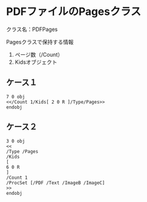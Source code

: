 # PDFファイルのPagesクラス

クラス名：PDFPages

Pagesクラスで保持する情報

1. ページ数（/Count）
1. Kidsオブジェクト

## ケース１
```
7 0 obj
<</Count 1/Kids[ 2 0 R ]/Type/Pages>>
endobj
```

## ケース２
```
3 0 obj
<<
/Type /Pages
/Kids 
[
6 0 R
]
/Count 1
/ProcSet [/PDF /Text /ImageB /ImageC]
>>
endobj
```